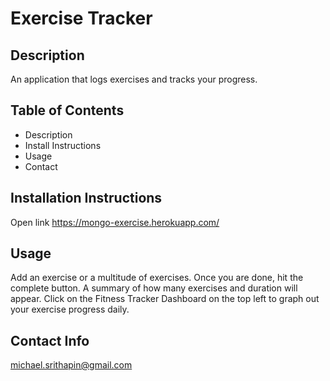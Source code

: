 # Exercise Tracker
## Description
An application that logs exercises and tracks your progress.
## Table of Contents
- Description
- Install Instructions
- Usage
- Contact
## Installation Instructions
Open link https://mongo-exercise.herokuapp.com/
## Usage
Add an exercise or a multitude of exercises.  Once you are done, hit the complete button.  A summary of how many exercises and duration will appear.  Click on the Fitness Tracker Dashboard on the top left to graph out your exercise progress daily.

## Contact Info

michael.srithapin@gmail.com